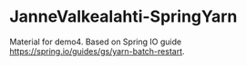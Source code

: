 JanneValkealahti-SpringYarn
===========================

Material for demo4. Based on Spring IO guide https://spring.io/guides/gs/yarn-batch-restart.
